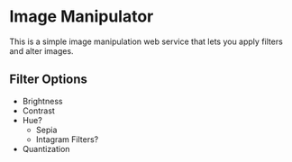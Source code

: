 # Image Manipulator #

This is a simple image manipulation web service that lets you apply filters and alter images.

## Filter Options ##

- Brightness
- Contrast
- Hue?
	- Sepia
	- Intagram Filters?
- Quantization